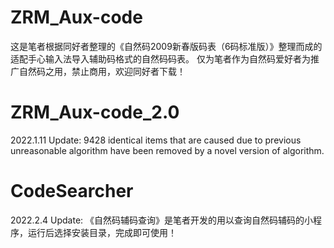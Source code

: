 # ZRM_Aux-code

这是笔者根据同好者整理的《自然码2009新春版码表（6码标准版）》整理而成的适配手心输入法导入辅助码格式的自然码码表。
仅为笔者作为自然码爱好者为推广自然码之用，禁止商用，欢迎同好者下载！

# ZRM_Aux-code_2.0
2022.1.11 Update:
9428 identical items that are caused due to previous unreasonable algorithm have been removed by a novel version of algorithm.
# CodeSearcher
2022.2.4 Update:
《自然码辅码查询》是笔者开发的用以查询自然码辅码的小程序，运行后选择安装目录，完成即可使用！
